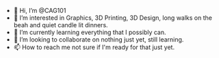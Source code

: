 - 👋 Hi, I’m @CAG101
- 👀 I’m interested in Graphics, 3D Printing, 3D Design, long walks on the beah and quiet candle lit dinners.
- 🌱 I’m currently learning everything that I possibly can.
- 💞️ I’m looking to collaborate on nothing just yet, still learning.
- 📫 How to reach me not sure if I'm ready for that just yet.

<!---
CAG101/CAG101 is a ✨ special ✨ repository because its `README.md` (this file) appears on your GitHub profile.
You can click the Preview link to take a look at your changes.
--->
